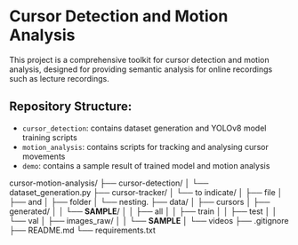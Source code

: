 # Cursor Detection and Motion Analysis

This project is a comprehensive toolkit for cursor detection and motion analysis, designed for providing semantic analysis for online recordings such as lecture recordings.

## Repository Structure:
- `cursor_detection`: contains dataset generation and YOLOv8 model training scripts
- `motion_analysis`: contains scripts for tracking and analysing cursor movements
- `demo`: contains a sample result of trained model and motion analysis

cursor-motion-analysis/
├── cursor-detection/
│   └── dataset_generation.py
├── cursor-tracker/
│   └── to indicate/
│       ├── file
│       ├── and
│       ├── folder
│       └── nesting.
├── data/
│   ├── cursors
│   ├── generated/
│   │   └── **SAMPLE**/
│   │       ├── all
│   │       ├── train
│   │       ├── test
│   │       └── val
│   ├── images_raw/
│   │   └── **SAMPLE**
│   └── videos
├── .gitignore
├── README.md
└── requirements.txt